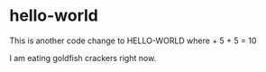 # hello-world
 
 This is another code change to HELLO-WORLD
 where + 5 + 5 = 10
 
 I am eating goldfish crackers right now.
